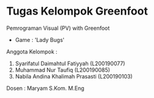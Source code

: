 # Tugas Kelompok Greenfoot
Pemrograman Visual (PV) with Greenfoot
- Game : 'Lady Bugs'

Anggota Kelompok :
1. Syarifatul Daimahtul Fatiyyah (L200190077)
2. Muhammad Nur Taufiq (L200190085)
3. Nabila Andina Khalimah Prasasti (L200190103)

Dosen : Maryam S.Kom. M.Eng
